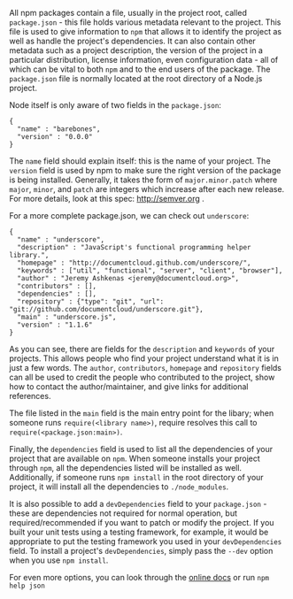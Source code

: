 All npm packages contain a file, usually in the project root, called `package.json` - this file holds various metadata relevant to the project.  This file is used to give information to `npm` that allows it to identify the project as well as handle the project's dependencies. It can also contain other metadata such as a project description, the version of the project in a particular distribution, license information, even configuration data - all of which can be vital to both `npm` and to the end users of the package. The `package.json` file is normally located at the root directory of a Node.js project.

Node itself is only aware of two fields in the `package.json`:

    {
      "name" : "barebones",
      "version" : "0.0.0"
    }

The `name` field should explain itself: this is the name of your project. The `version` field is used by npm to make sure the right version of the package is being installed. Generally, it takes the form of `major.minor.patch` where `major`, `minor`, and `patch` are integers which increase after each new release. For more details, look at this spec: http://semver.org .

For a more complete package.json, we can check out `underscore`:

    {
      "name" : "underscore",
      "description" : "JavaScript's functional programming helper library.",
      "homepage" : "http://documentcloud.github.com/underscore/",
      "keywords" : ["util", "functional", "server", "client", "browser"],
      "author" : "Jeremy Ashkenas <jeremy@documentcloud.org>",
      "contributors" : [],
      "dependencies" : [],
      "repository" : {"type": "git", "url": "git://github.com/documentcloud/underscore.git"},
      "main" : "underscore.js",
      "version" : "1.1.6"
    }

As you can see, there are fields for the `description` and `keywords` of your projects. This allows people who find your project understand what it is in just a few words. The `author`, `contributors`, `homepage` and `repository` fields can all be used to credit the people who contributed to the project, show how to contact the author/maintainer, and give links for additional references. 

The file listed in the `main` field is the main entry point for the libary; when someone runs `require(<library name>)`, require resolves this call to `require(<package.json:main>)`. 

Finally, the `dependencies` field is used to list all the dependencies of your project that are available on `npm`. When someone installs your project through `npm`, all the dependencies listed will be installed as well.  Additionally, if someone runs `npm install` in the root directory of your project, it will install all the dependencies to `./node_modules`.

It is also possible to add a `devDependencies` field to your `package.json` - these are dependencies not required for normal operation, but required/recommended if you want to patch or modify the project.  If you built your unit tests using a testing framework, for example, it would be appropriate to put the testing framework you used in your `devDependencies` field.  To install a project's `devDependencies`, simply pass the `--dev` option when you use `npm install`.

For even more options, you can look through the [online docs](https://github.com/npm/npm/blob/master/doc/files/package.json.md) or run `npm help json`

